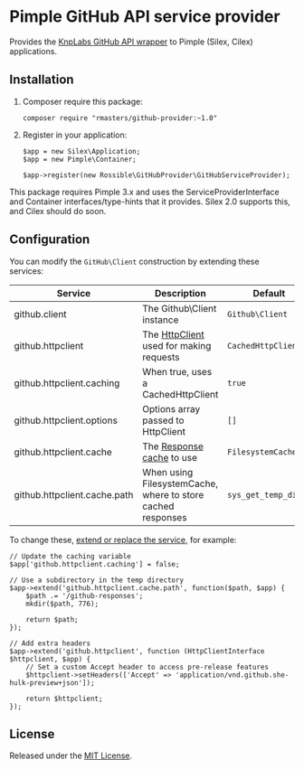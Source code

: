 # Pimple GitHub API service provider

Provides the [KnpLabs GitHub API wrapper][wrapper] to Pimple (Silex, Cilex)
applications.

## Installation

1.  Composer require this package:

        composer require "rmasters/github-provider:~1.0"

2.  Register in your application:

        $app = new Silex\Application;
        $app = new Pimple\Container;

        $app->register(new Rossible\GitHubProvider\GitHubServiceProvider);

This package requires Pimple 3.x and uses the ServiceProviderInterface and
Container interfaces/type-hints that it provides. Silex 2.0 supports this, and
Cilex should do soon.

## Configuration

You can modify the `GitHub\Client` construction by extending these services:

Service                      | Description                                                 | Default
-----------------------------|-------------------------------------------------------------|--------------------
github.client                | The Github\Client instance                                  | `Github\Client`
github.httpclient            | The [HttpClient][client] used for making requests           | `CachedHttpClient`
github.httpclient.caching    | When true, uses a CachedHttpClient                          | `true`
github.httpclient.options    | Options array passed to HttpClient                          | `[]`
github.httpclient.cache      | The [Response cache][cache] to use                          | `FilesystemCache`
github.httpclient.cache.path | When using FilesystemCache, where to store cached responses | `sys_get_temp_dir()`

To change these, [extend or replace the service][modifying-services], for
example:

    // Update the caching variable
    $app['github.httpclient.caching'] = false;

    // Use a subdirectory in the temp directory
    $app->extend('github.httpclient.cache.path', function($path, $app) {
        $path .= '/github-responses';
        mkdir($path, 776);

        return $path;
    });

    // Add extra headers
    $app->extend('github.httpclient', function (HttpClientInterface $httpclient, $app) {
        // Set a custom Accept header to access pre-release features
        $httpclient->setHeaders(['Accept' => 'application/vnd.github.she-hulk-preview+json']);

        return $httpclient;
    });

## License

Released under the [MIT License](LICENSE).

[wrapper]: https://github.com/knplabs/php-github-api
[client]: https://github.com/KnpLabs/php-github-api/tree/master/lib/Github/HttpClient
[cache]: https://github.com/KnpLabs/php-github-api/tree/master/lib/Github/HttpClient/Cache
[modifying-services]: http://pimple.sensiolabs.org/#modifying-services-after-definition
